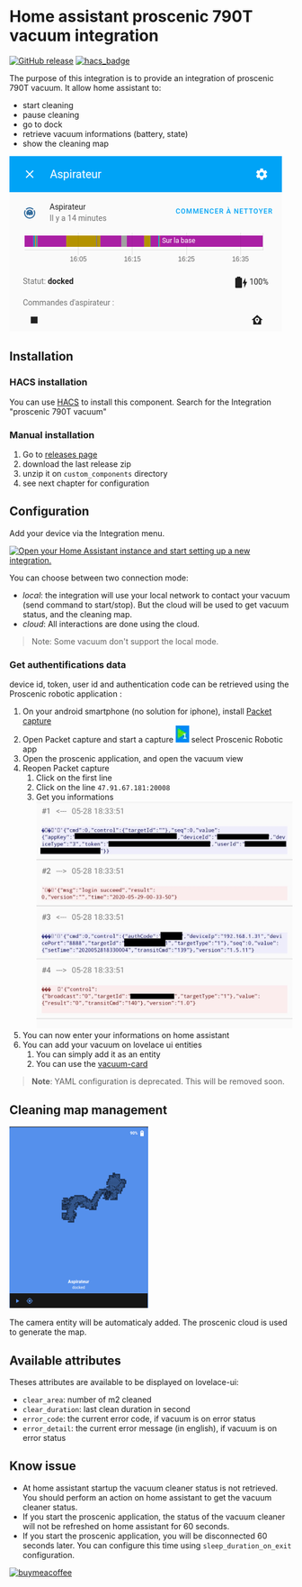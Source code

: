 # Home assistant proscenic 790T vacuum integration

[![GitHub release](https://img.shields.io/github/release/deblockt/hass-proscenic-790T-vacuum)](https://github.com/deblockt/hass-proscenic-790T-vacuum/releases/latest)
[![hacs_badge](https://img.shields.io/badge/HACS-Default-orange.svg)](https://github.com/custom-components/hacs)

The purpose of this integration is to provide an integration of proscenic 790T vacuum.
It allow home assistant to:
- start cleaning
- pause cleaning
- go to dock
- retrieve vacuum informations (battery, state)
- show the cleaning map

![screenshot](./doc/screen.png)

## Installation

### HACS installation

You can use [HACS](https://hacs.xyz/) to install this component. Search for the Integration "proscenic 790T vacuum"

### Manual installation

1. Go to [releases page](https://github.com/deblockt/hass-proscenic-790T-vacuum/releases)
2. download the last release zip
3. unzip it on `custom_components` directory
4. see next chapter for configuration

## Configuration

Add your device via the Integration menu.

[![Open your Home Assistant instance and start setting up a new integration.](https://my.home-assistant.io/badges/config_flow_start.svg)](https://my.home-assistant.io/redirect/config_flow_start/?domain=proscenic)

You can choose between two connection mode:
- *local*: the integration will use your local network to contact your vacuum (send command to start/stop). But the cloud will be used to get vacuum status, and the cleaning map.
- *cloud*: All interactions are done using the cloud.

> Note: Some vacuum don't support the local mode.


### Get authentifications data

device id, token, user id and authentication code can be retrieved using the Proscenic robotic application :
1. On your android smartphone (no solution for iphone), install [Packet capture](https://play.google.com/store/apps/details?id=app.greyshirts.sslcapture&hl=fr)
2. Open Packet capture and start a capture ![screenshot](./doc/packet_capture_button.png) select Proscenic  Robotic app
3. Open the proscenic application, and open the vacuum view
4. Reopen  Packet capture
    1. Click on the first line
    2. Click on the line `47.91.67.181:20008`
    3. Get you informations ![screenshot](./doc/packet_with_info.jpg)
5. You can now enter your informations on home assistant
6. You can add your vacuum on lovelace ui entities
    1. You can simply add it as an entity
    2. You can use the [vacuum-card](https://github.com/denysdovhan/vacuum-card)

> **Note**:  YAML configuration is deprecated. This will be removed soon.

## Cleaning map management

![map](./doc/map.png)

The camera entity will be automaticaly added.
The proscenic cloud is used to generate the map.

## Available attributes

Theses attributes are available to be displayed on lovelace-ui:
- `clear_area`: number of m2 cleaned
- `clear_duration`: last clean duration in second
- `error_code`: the current error code, if vacuum is on error status
- `error_detail`: the current error message (in english), if vacuum is on error status

## Know issue

- At home assistant startup the vacuum cleaner status is not retrieved. You should perform an action on home assistant to get the vacuum cleaner status.
- If you start the proscenic application, the status of the vacuum cleaner will not be refreshed on home assistant for 60 seconds.
- If you start the proscenic application, you will be disconnected 60 seconds later. You can configure this time using `sleep_duration_on_exit` configuration.

[![buymeacoffee](https://www.buymeacoffee.com/assets/img/custom_images/orange_img.png)](https://www.buymeacoffee.com/deblockt)
